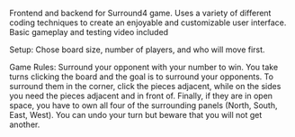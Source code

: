 Frontend and backend for Surround4 game. Uses a variety of different coding techniques to create an 
enjoyable and customizable user interface. Basic gameplay and testing video included

Setup: Chose board size, number of players, and who will move first.

Game Rules: Surround your opponent with your number to win. You take turns clicking the board and the goal is to surround your opponents.
To surround them in the corner, click the pieces adjacent, while on the sides you need the pieces adjacent and in front of. Finally, if
they are in open space, you have to own all four of the surrounding panels (North, South, East, West). You can undo your turn but beware
that you will not get another. 
